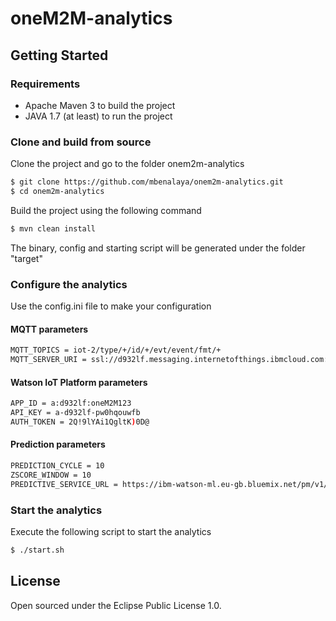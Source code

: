 # oneM2M-analytics

## Getting Started

### Requirements
* Apache Maven 3 to build the project
* JAVA 1.7 (at least) to run the project


### Clone and build from source
Clone the project and go to the folder onem2m-analytics
```sh
$ git clone https://github.com/mbenalaya/onem2m-analytics.git
$ cd onem2m-analytics
```
Build the project using the following command
```sh
$ mvn clean install
```
The binary, config and starting script will be generated under the folder "target"

### Configure the analytics
Use the config.ini file to make your configuration

#### MQTT parameters
```sh
MQTT_TOPICS = iot-2/type/+/id/+/evt/event/fmt/+
MQTT_SERVER_URI = ssl://d932lf.messaging.internetofthings.ibmcloud.com:8883
```
#### Watson IoT Platform parameters
```sh
APP_ID = a:d932lf:oneM2M123
API_KEY = a-d932lf-pw0hqouwfb
AUTH_TOKEN = 2Q!9lYAi1QgltK)0D@
```
#### Prediction parameters
```sh
PREDICTION_CYCLE = 10
ZSCORE_WINDOW = 10
PREDICTIVE_SERVICE_URL = https://ibm-watson-ml.eu-gb.bluemix.net/pm/v1/score/nocycle20rebuid50?accesskey=/032nxDVhkS6mCwAbCXrNR2UvzjCck/7E/Kgci2LS1/owzOSQ1q8Bmum2EAGlvgJpvelDBj2EWArRQzCnErs5G6xF7OPG2R5H0oB0w5syog=
```
### Start the analytics
Execute the following script to start the analytics
```sh
$ ./start.sh
```
<!--
## Demonstration
## 1. [Start a oneM2M CSE](https://github.com/mbenalaya/onem2m-watson/blob/master/README.md#start-a-onem2m-cse)
## 2. [Start the oneM2M Watson IoT interworking](https://github.com/mbenalaya/onem2m-watson/blob/master/README.md#start-the-onem2m-watson-iot-interworking)
## 3. Start the oneM2M analytics
Follow the steps explained in the [Getting Started](https://github.com/mbenalaya/onem2m-analytics/blob/master/README.md##getting-started) section to run the analytics
## 4. [Visualize your data and predicition on Watson IoT Platform](https://github.com/mbenalaya/onem2m-watson/blob/master/README.md#visualize-your-data-on-watson-iot-platform)
-->

## License
Open sourced under the Eclipse Public License 1.0.
